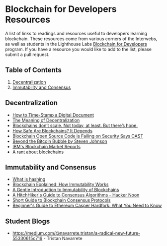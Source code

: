 # Blockchain for Developers Resources 

A list of links to readings and resources useful to developers learning blockchain. These resources come from various corners of the Interwebs, as well as students in the Lighthouse Labs [Blockchain for Developers](https://www.lighthouselabs.ca/blockchain-developers-course) program. If you have a resource you would like to add to the list, please submit a pull request.

## Table of Contents

1. [Decentralization](##Decentralization)
2. [Immutability and Consensus](##Immutability-and-Consensus)


## Decentralization

* [How to Time-Stamp a Digital Document](https://www.anf.es/pdf/Haber_Stornetta.pdf)
* [The Meaning of Decentralization](https://medium.com/@VitalikButerin/the-meaning-of-decentralization-a0c92b76a274)
* [Blockchains don’t scale. Not today, at least. But there’s hope.](https://hackernoon.com/blockchains-dont-scale-not-today-at-least-but-there-s-hope-2cb43946551a)
* [How Safe Are Blockchains? It Depends](https://hbr.org/2017/03/how-safe-are-blockchains-it-depends)
* [Blockchain Open Source Code is Failing on Security Says CAST](https://data-economy.com/blockchain-open-source-code-is-failing-on-security-says-cast/)
* [Beyond the Bitcoin Bubble by Steven Johnson](https://www.nytimes.com/2018/01/16/magazine/beyond-the-bitcoin-bubble.html)
* [IBM's Blockchain Market Reports](https://www-935.ibm.com/services/us/gbs/thoughtleadership/blockchainlibrary.html)
* [A rant about blockchains](https://hackernoon.com/a-rant-about-blockchains-2235b96d64cf) 

## Immutability and Consensus

* [What is hashing](https://blockgeeks.com/guides/what-is-hashing/)
* [Blockchain Explained: How Immutability Works](https://www.verypossible.com/blog/blockchain-explained-how-does-immutability-work)
* [A Gentle Introduction to Immutability of Blockchains](https://bitsonblocks.net/2016/02/29/a-gentle-introduction-to-immutability-of-blockchains/)
* [A HitchHiker's Guide to Consensus Algorithms - Hacker Noon](https://hackernoon.com/a-hitchhikers-guide-to-consensus-algorithms-d81aae3eb0e3)
* [Short Guide to Blockchain Consensus Protocols](https://www.coindesk.com/short-guide-blockchain-consensus-protocols/)
* [Beginner's Guide to Ethereum Casper Hardfork: What You Need to Know](https://blockonomi.com/ethereum-casper/)

## Student Blogs
* https://medium.com/@navarrete.tristan/a-radical-new-future-55330615c716 - Tristan Navarrete
